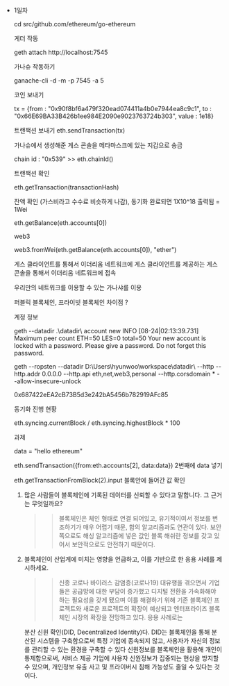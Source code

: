 - 1일차

    cd src/github.com/ethereum/go-ethereum

    게더 작동

    geth attach http://localhost:7545 

    가나슈 작동하기

    ganache-cli -d -m -p 7545 -a 5

    코인 보내기

    tx = {from : "0x90f8bf6a479f320ead074411a4b0e7944ea8c9c1", to : "0x66E69BA33B426b1ee984E2090e9023763724b303", value : 1e18} 

    트랜잭션 보내기
    eth.sendTransaction(tx) 


    가나슈에서 생성해준 게스 콘솔을 메타마스크에 있는 지갑으로 송금  

    chain id : "0x539"  >> eth.chainId()

    트랜잭션 확인

    eth.getTransaction(transactionHash) 

    잔액 확인 (가스비라고 수수료 비슷하게 나감), 동기화 완료되면 1X10^18 출력됨 = 1Wei

    eth.getBalance(eth.accounts[0]) 

    web3

    web3.fromWei(eth.getBalance(eth.accounts[0]), "ether")

    게스 클라이언트를 통해서 이더리움 네트워크에 게스 클라이언트를 제공하는 게스 콘솔을 통해서 이더리움 네트워크에 접속 

    우리만의 네트워크를 이용할 수 있는 가나샤를 이용 

    퍼블릭 블록체인, 프라이빗 블록체인 차이점 ? 

    계정 정보

    geth --datadir .\datadir\ account new
    INFO [08-24|02:13:39.731] Maximum peer count                       ETH=50 LES=0 total=50
    Your new account is locked with a password. Please give a password. Do not forget this password.

    geth --ropsten --datadir D:\Users\hyunwoo\workspace\datadir\ --http --http.addr 0.0.0.0 --http.api eth,net,web3,personal --http.corsdomain * --allow-insecure-unlock

    0x687422eEA2cB73B5d3e242bA5456b782919AFc85

    동기화 진행 현황

    eth.syncing.currentBlock / eth.syncing.highestBlock * 100

    과제 

    data = "hello ethereum"

    eth.sendTransaction({from:eth.accounts[2], data:data}) 2번째에 data 넣기

    eth.getTransactionFromBlock(2).input 블록안에 들어간 값 확인

    1. 많은 사람들이 블록체인에 기록된 데이터를 신뢰할 수 있다고 말합니다. 그 근거는 무엇일까요? 

        >> 블록체인은 체인 형태로 연결 되어있고, 유기적이여서 정보를 변조하기가 매우 어렵기 때문, 합의 알고리즘과도 연관이 있다. 보안쪽으로도 해싱 알고리즘에 넣은 값인 블록 해쉬란 정보를 갖고 있어서 보안적으로도 안전하기 때문이다.

    2. 블록체인이 산업계에 미치는 영향을 언급하고, 이를 기반으로 한 응용 사례를 제시하세요.

        >> 신종 코로나 바이러스 감염증(코로나19) 대유행을 겪으면서 기업들은 공급망에 대한 부담이 증가했고 디지털 전환을 가속화해야 하는 필요성을 갖게 됐으며 이를 해결하기 위해 기존 블록체인 프로젝트와 새로운 프로젝트의 확장이 예상되고 엔터프라이즈 블록체인 시장의 확장을 전망하고 있다. 응용 사례로는 

        분산 신원 확인(DID, Decentralized Identity)다. DID는 블록체인을 통해 분산된 시스템을 구축함으로써 특정 기업에 종속되지 않고, 사용자가 자신의 정보를 관리할 수 있는 환경을 구축할 수 있다 신원정보를 블록체인을 활용해 개인이 통제함으로써, 서비스 제공 기업에 사용자 신원정보가 집중되는 현상을 방지할 수 있으며, 개인정보 유출 사고 및 프라이버시 침해 가능성도 줄일 수 있다는 것이다.
